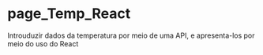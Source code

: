 # page_Temp_React
Introuduzir dados da temperatura por meio de uma API, e apresenta-los por meio do uso do React
